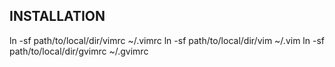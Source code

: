 INSTALLATION
------------

ln -sf path/to/local/dir/vimrc ~/.vimrc
ln -sf path/to/local/dir/vim ~/.vim
ln -sf path/to/local/dir/gvimrc ~/.gvimrc
